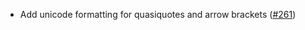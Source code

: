* Add unicode formatting for quasiquotes and arrow brackets ([#261](https://github.com/fourmolu/fourmolu/pull/261))
